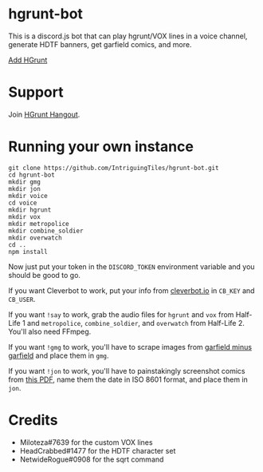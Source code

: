 # hgrunt-bot
This is a discord.js bot that can play hgrunt/VOX lines in a voice channel, generate HDTF banners, get garfield comics, and more.

[Add HGrunt](https://discordapp.com/oauth2/authorize/?permissions=3196992&scope=bot&client_id=396884008501510144)

# Support
Join [HGrunt Hangout](https://discord.gg/trWuQMv).

# Running your own instance
```
git clone https://github.com/IntriguingTiles/hgrunt-bot.git
cd hgrunt-bot
mkdir gmg
mkdir jon
mkdir voice
cd voice
mkdir hgrunt
mkdir vox
mkdir metropolice
mkdir combine_soldier
mkdir overwatch
cd ..
npm install
```
Now just put your token in the `DISCORD_TOKEN` environment variable and you should be good to go.

If you want Cleverbot to work, put your info from [cleverbot.io](https://cleverbot.io/) in `CB_KEY` and `CB_USER`.

If you want `!say` to work, grab the audio files for `hgrunt` and `vox` from Half-Life 1 and `metropolice`, `combine_soldier`, and `overwatch` from Half-Life 2. You'll also need FFmpeg.

If you want `!gmg` to work, you'll have to scrape images from [garfield minus garfield](http://garfieldminusgarfield.net/) and place them in `gmg`.

If you want `!jon` to work, you'll have to painstakingly screenshot comics from [this PDF](https://drive.google.com/file/d/1e6qIhEusfMgSJ9-e_R-Vgh4Vrlq93-aw/view), name them the date in ISO 8601 format, and place them in `jon`.

# Credits
- Miloteza#7639 for the custom VOX lines
- HeadCrabbed#1477 for the HDTF character set
- NetwideRogue#0908 for the sqrt command
